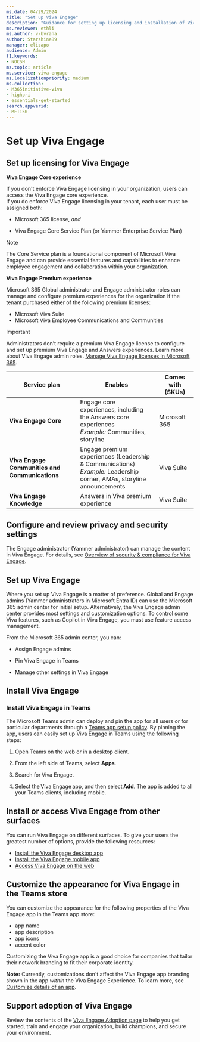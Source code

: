```yaml
---
ms.date: 04/29/2024
title: "Set up Viva Engage"
description: "Guidance for setting up licensing and installation of Viva Engage for an organization."
ms.reviewer: ethli
ms.author: v-bvrana
author: Starshine89
manager: elizapo
audience: Admin
f1.keywords:
- NOCSH
ms.topic: article
ms.service: viva-engage
ms.localizationpriority: medium
ms.collection:  
- M365initiative-viva
- highpri
- essentials-get-started
search.appverid:
- MET150
---
```

# Set up Viva Engage

## Set up licensing for Viva Engage

**Viva Engage Core experience**

If you don't enforce Viva Engage licensing in your organization, users can access the Viva Engage core experience.
<br>If you do enforce Viva Engage licensing in your tenant, each user must be assigned both:

- Microsoft 365 license, *and*

- Viva Engage Core Service Plan (or Yammer Enterprise Service Plan)

>[!NOTE]
>The Core Service plan is a foundational component of Microsoft Viva Engage and can provide essential features and capabilities to enhance employee engagement and collaboration within your organization.

**Viva Engage Premium experience**

Microsoft 365 Global administrator and Engage administrator roles can manage and configure premium experiences for the organization if the tenant purchased either of the following premium licenses:

- Microsoft Viva Suite
- Microsoft Viva Employee Communications and Communities

>[!IMPORTANT]
>Administrators don’t require a premium Viva Engage license to configure and set up premium Viva Engage and Answers experiences. Learn more about Viva Engage admin roles.
[Manage Viva Engage licenses in Microsoft 365](/Viva/engage/manage-engage-licenses-microsoft-365).

|Service plan |Enables |Comes with (SKUs)|
|-------------------|---------|-------|
|**Viva Engage Core**|Engage core experiences, including the Answers core experiences  <br> *Example:* Communities, storyline |Microsoft 365|
|**Viva Engage Communities and Communications**|Engage premium experiences (Leadership & Communications) <br> *Example:* Leadership corner, AMAs, storyline announcements |Viva Suite|
|**Viva Engage Knowledge**|Answers in Viva premium experience |Viva Suite|

## Configure and review privacy and security settings

The Engage administrator (Yammer administrator) can manage the content in Viva Engage.
For details, see [Overview of security & compliance for Viva Engage](/viva/engage/manage-security-and-compliance/security-and-compliance).

## Set up Viva Engage

Where you set up Viva Engage is a matter of preference. Global and Engage admins (Yammer administrators in Microsoft Entra ID) can use the Microsoft 365 admin center for initial setup. Alternatively, the Viva Engage admin center provides most settings and customization options. To control some Viva features, such as Copilot in Viva Engage, you must use feature access management.

From the Microsoft 365 admin center, you can:

- Assign Engage admins

- Pin Viva Engage in Teams

- Manage other settings in Viva Engage

## Install Viva Engage

### Install Viva Engage in Teams

The Microsoft Teams admin can deploy and pin the app for all users or for particular departments through a [Teams app setup policy](/microsoftteams/teams-app-setup-policies). By pinning the app, users can easily set up Viva Engage in Teams using the following steps:

1. Open Teams on the web or in a desktop client.

2. From the left side of Teams, select **Apps**.

3. Search for Viva Engage.

4. Select the Viva Engage app, and then select **Add**. The app is added to all your Teams clients, including mobile.

## Install or access Viva Engage from other surfaces

You can run Viva Engage on different surfaces. To give your users the greatest number of options, provide the following resources:

- [Install the Viva Engage desktop app](https://prod.support.services.microsoft.com/en-au/office/install-the-viva-engage-desktop-app-66ccb412-ca1d-4e43-872c-9705abf11b1b)
- [Install the Viva Engage mobile app](https://support.microsoft.com/en-us/office/set-up-viva-engage-on-your-mobile-phone-e52e65ad-14fa-4db9-b8f7-80fe3f6e25a7)
- [Access Viva Engage on the web](https://engage.cloud.microsoft/main/feed)

## Customize the appearance for Viva Engage in the Teams store

You can customize the appearance for the following properties of the Viva Engage app in the Teams app store:

- app name
- app description
- app icons
- accent color

Customizing the Viva Engage app is a good choice for companies that tailor their network branding to fit their corporate identity.

**Note:** Currently, customizations don't affect the Viva Engage app branding shown in the app _within_ the Viva Engage Experience. To learn more, see [Customize details of an app](/MicrosoftTeams/customize-apps#customize-details-of-an-app).
 
## Support adoption of Viva Engage
 
Review the contents of the [Viva Engage Adoption page](https://adoption.microsoft.com/en-us/viva/engage/) to help you get started, train and engage your organization, build champions, and secure your environment.